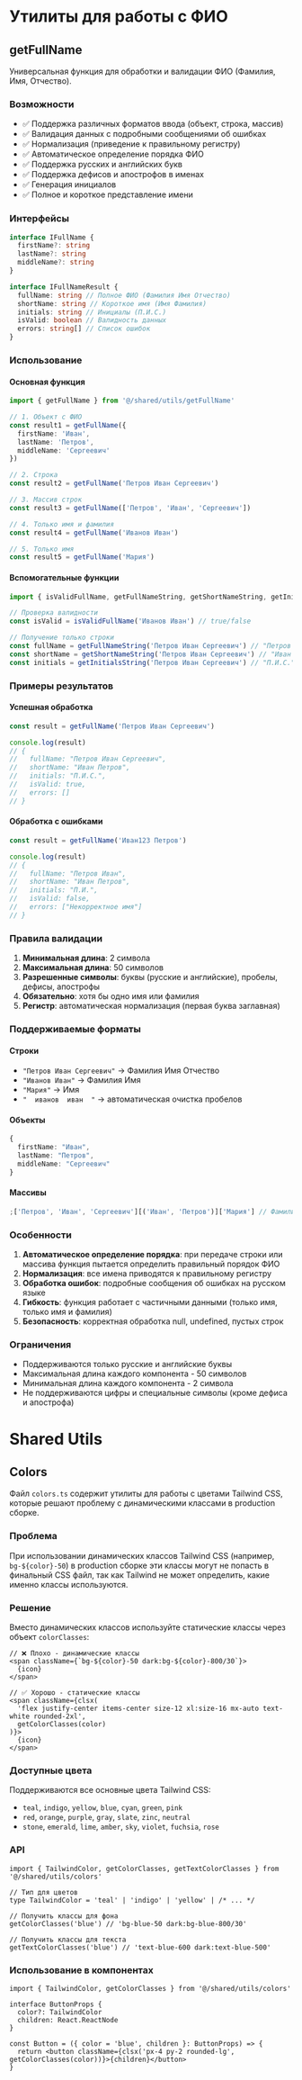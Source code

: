 # Утилиты для работы с ФИО

## getFullName

Универсальная функция для обработки и валидации ФИО (Фамилия, Имя, Отчество).

### Возможности

- ✅ Поддержка различных форматов ввода (объект, строка, массив)
- ✅ Валидация данных с подробными сообщениями об ошибках
- ✅ Нормализация (приведение к правильному регистру)
- ✅ Автоматическое определение порядка ФИО
- ✅ Поддержка русских и английских букв
- ✅ Поддержка дефисов и апострофов в именах
- ✅ Генерация инициалов
- ✅ Полное и короткое представление имени

### Интерфейсы

```typescript
interface IFullName {
  firstName?: string
  lastName?: string
  middleName?: string
}

interface IFullNameResult {
  fullName: string // Полное ФИО (Фамилия Имя Отчество)
  shortName: string // Короткое имя (Имя Фамилия)
  initials: string // Инициалы (П.И.С.)
  isValid: boolean // Валидность данных
  errors: string[] // Список ошибок
}
```

### Использование

#### Основная функция

```typescript
import { getFullName } from '@/shared/utils/getFullName'

// 1. Объект с ФИО
const result1 = getFullName({
  firstName: 'Иван',
  lastName: 'Петров',
  middleName: 'Сергеевич'
})

// 2. Строка
const result2 = getFullName('Петров Иван Сергеевич')

// 3. Массив строк
const result3 = getFullName(['Петров', 'Иван', 'Сергеевич'])

// 4. Только имя и фамилия
const result4 = getFullName('Иванов Иван')

// 5. Только имя
const result5 = getFullName('Мария')
```

#### Вспомогательные функции

```typescript
import { isValidFullName, getFullNameString, getShortNameString, getInitialsString } from '@/shared/utils/getFullName'

// Проверка валидности
const isValid = isValidFullName('Иванов Иван') // true/false

// Получение только строки
const fullName = getFullNameString('Петров Иван Сергеевич') // "Петров Иван Сергеевич"
const shortName = getShortNameString('Петров Иван Сергеевич') // "Иван Петров"
const initials = getInitialsString('Петров Иван Сергеевич') // "П.И.С."
```

### Примеры результатов

#### Успешная обработка

```typescript
const result = getFullName('Петров Иван Сергеевич')

console.log(result)
// {
//   fullName: "Петров Иван Сергеевич",
//   shortName: "Иван Петров",
//   initials: "П.И.С.",
//   isValid: true,
//   errors: []
// }
```

#### Обработка с ошибками

```typescript
const result = getFullName('Иван123 Петров')

console.log(result)
// {
//   fullName: "Петров Иван",
//   shortName: "Иван Петров",
//   initials: "П.И.",
//   isValid: false,
//   errors: ["Некорректное имя"]
// }
```

### Правила валидации

1. **Минимальная длина**: 2 символа
2. **Максимальная длина**: 50 символов
3. **Разрешенные символы**: буквы (русские и английские), пробелы, дефисы, апострофы
4. **Обязательно**: хотя бы одно имя или фамилия
5. **Регистр**: автоматическая нормализация (первая буква заглавная)

### Поддерживаемые форматы

#### Строки

- `"Петров Иван Сергеевич"` → Фамилия Имя Отчество
- `"Иванов Иван"` → Фамилия Имя
- `"Мария"` → Имя
- `"  иванов  иван  "` → автоматическая очистка пробелов

#### Объекты

```typescript
{
  firstName: "Иван",
  lastName: "Петров",
  middleName: "Сергеевич"
}
```

#### Массивы

```typescript
;['Петров', 'Иван', 'Сергеевич'][('Иван', 'Петров')]['Мария'] // Фамилия, Имя, Отчество // Имя, Фамилия // Только имя
```

### Особенности

1. **Автоматическое определение порядка**: при передаче строки или массива функция пытается определить правильный порядок ФИО
2. **Нормализация**: все имена приводятся к правильному регистру
3. **Обработка ошибок**: подробные сообщения об ошибках на русском языке
4. **Гибкость**: функция работает с частичными данными (только имя, только имя и фамилия)
5. **Безопасность**: корректная обработка null, undefined, пустых строк

### Ограничения

- Поддерживаются только русские и английские буквы
- Максимальная длина каждого компонента - 50 символов
- Минимальная длина каждого компонента - 2 символа
- Не поддерживаются цифры и специальные символы (кроме дефиса и апострофа)

# Shared Utils

## Colors

Файл `colors.ts` содержит утилиты для работы с цветами Tailwind CSS, которые решают проблему с динамическими классами в production сборке.

### Проблема

При использовании динамических классов Tailwind CSS (например, `bg-${color}-50`) в production сборке эти классы могут не попасть в финальный CSS файл, так как Tailwind не может определить, какие именно классы используются.

### Решение

Вместо динамических классов используйте статические классы через объект `colorClasses`:

```tsx
// ❌ Плохо - динамические классы
<span className={`bg-${color}-50 dark:bg-${color}-800/30`}>
  {icon}
</span>

// ✅ Хорошо - статические классы
<span className={clsx(
  'flex justify-center items-center size-12 xl:size-16 mx-auto text-white rounded-2xl',
  getColorClasses(color)
)}>
  {icon}
</span>
```

### Доступные цвета

Поддерживаются все основные цвета Tailwind CSS:

- `teal`, `indigo`, `yellow`, `blue`, `cyan`, `green`, `pink`
- `red`, `orange`, `purple`, `gray`, `slate`, `zinc`, `neutral`
- `stone`, `emerald`, `lime`, `amber`, `sky`, `violet`, `fuchsia`, `rose`

### API

```tsx
import { TailwindColor, getColorClasses, getTextColorClasses } from '@/shared/utils/colors'

// Тип для цветов
type TailwindColor = 'teal' | 'indigo' | 'yellow' | /* ... */

// Получить классы для фона
getColorClasses('blue') // 'bg-blue-50 dark:bg-blue-800/30'

// Получить классы для текста
getTextColorClasses('blue') // 'text-blue-600 dark:text-blue-500'
```

### Использование в компонентах

```tsx
import { TailwindColor, getColorClasses } from '@/shared/utils/colors'

interface ButtonProps {
  color?: TailwindColor
  children: React.ReactNode
}

const Button = ({ color = 'blue', children }: ButtonProps) => {
  return <button className={clsx('px-4 py-2 rounded-lg', getColorClasses(color))}>{children}</button>
}
```
